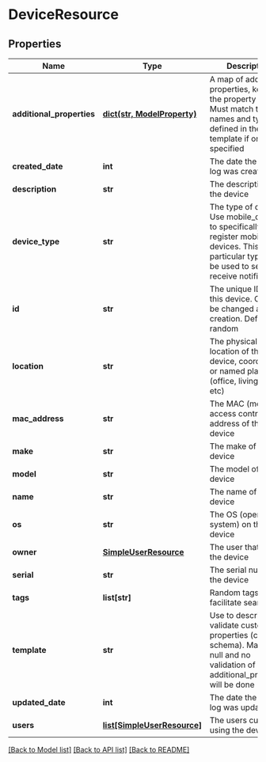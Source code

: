 # DeviceResource

## Properties
Name | Type | Description | Notes
------------ | ------------- | ------------- | -------------
**additional_properties** | [**dict(str, ModelProperty)**](ModelProperty.md) | A map of additional properties, keyed on the property name.  Must match the names and types defined in the template if one is specified | [optional] 
**created_date** | **int** | The date the device log was created | [optional] 
**description** | **str** | The description of the device | [optional] 
**device_type** | **str** | The type of device. Use mobile_device to specifically register mobile devices. This particular type will be used to send and receive notifications | [optional] 
**id** | **str** | The unique ID for this device. Cannot be changed after creation. Default: random | [optional] 
**location** | **str** | The physical location of the device, coordinates or named place (office, living room, etc) | [optional] 
**mac_address** | **str** | The MAC (media access control) address of the device | [optional] 
**make** | **str** | The make of the device | [optional] 
**model** | **str** | The model of the device | [optional] 
**name** | **str** | The name of the device | [optional] 
**os** | **str** | The OS (operating system) on the device | [optional] 
**owner** | [**SimpleUserResource**](SimpleUserResource.md) | The user that owns the device | [optional] 
**serial** | **str** | The serial number of the device | [optional] 
**tags** | **list[str]** | Random tags to facilitate search | [optional] 
**template** | **str** | Use to describe and validate custom properties (custom schema). May be null and no validation of additional_properties will be done | [optional] 
**updated_date** | **int** | The date the device log was updated | [optional] 
**users** | [**list[SimpleUserResource]**](SimpleUserResource.md) | The users currently using the device | [optional] 

[[Back to Model list]](../README.md#documentation-for-models) [[Back to API list]](../README.md#documentation-for-api-endpoints) [[Back to README]](../README.md)


